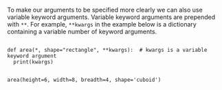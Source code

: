 To make our arguments to be specified more clearly we can also use variable keyword arguments. Variable keyword arguments are prepended with `**`. For example, `**kwargs` in the example below is a dictionary containing a variable number of keyword arguments.


<codeblock language="python" type="lesson">
<code>
def area(*, shape="rectangle", **kwargs):  # kwargs is a variable keyword argument
  print(kwargs)

area(height=6, width=8, breadth=4, shape='cuboid')
</code>
</codeblock>